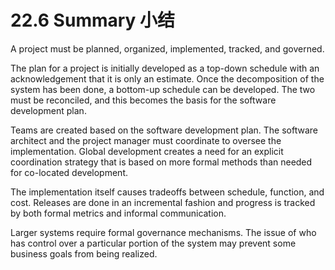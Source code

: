 22.6 Summary 小结
===

A project must be planned, organized, implemented, tracked, and governed.

The plan for a project is initially developed as a top-down schedule with an acknowledgement that it is only an estimate. Once the decomposition of the system has been done, a bottom-up schedule can be developed. The two must be reconciled, and this becomes the basis for the software development plan.

Teams are created based on the software development plan. The software architect and the project manager must coordinate to oversee the implementation. Global development creates a need for an explicit coordination strategy that is based on more formal methods than needed for co-located development.

The implementation itself causes tradeoffs between schedule, function, and cost. Releases are done in an incremental fashion and progress is tracked by both formal metrics and informal communication.

Larger systems require formal governance mechanisms. The issue of who has control over a particular portion of the system may prevent some business goals from being realized.
